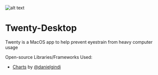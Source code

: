 ![alt text](https://github.com/rohintangirala/Twenty-Desktop/blob/master/Twenty-Desktop/Assets.xcassets/twenty-brand-light.imageset/twenty-brand-light.png "Twenty Logo")
# Twenty-Desktop

Twenty is a MacOS app to help prevent eyestrain from heavy computer usage

Open-source Libraries/Frameworks Used:
- [Charts](https://github.com/danielgindi/Charts) by [@danielgindi](https://github.com/danielgindi)
